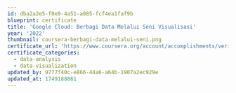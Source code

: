 ```yaml
---
id: dba2a2e5-f0e9-4a51-a085-fcf4ea1faf9b
blueprint: certificate
title: 'Google Cloud: Berbagi Data Melalui Seni Visualisasi'
year: '2022'
thumbnail: coursera-berbagi-data-melalui-seni.png
certificate_url: 'https://www.coursera.org/account/accomplishments/verify/RVE2ALCLHYLT'
certificate_categories:
  - data-analysis
  - data-visualization
updated_by: 9777f40c-e866-44a6-a64b-1907a2ec929e
updated_at: 1749188861
---
```

